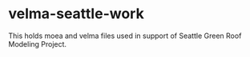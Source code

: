 # velma-seattle-work
This holds moea and velma files used in support of Seattle Green Roof Modeling Project. 

